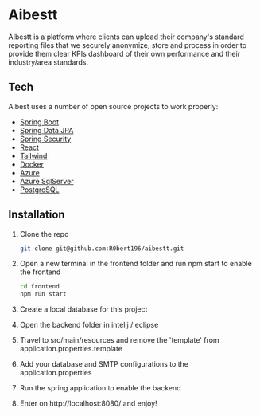 # Aibestt


AIbestt is a platform where clients can upload their company's standard reporting files that we securely anonymize, store and process in order to provide them clear KPIs dashboard of their own performance and their industry/area standards.

## Tech

Aibest uses a number of open source projects to work properly:

- [Spring Boot]
- [Spring Data JPA]
- [Spring Security]
- [React]
- [Tailwind]
- [Docker]
- [Azure]
- [Azure SqlServer]
- [PostgreSQL]

## Installation

1. Clone the repo
     ```sh
    git clone git@github.com:R0bert196/aibestt.git
    ```
2. Open a new terminal in the frontend folder and run npm start to enable the frontend
    ```sh
    cd frontend
    npm run start
    ```


3. Create a local database for this project
 
4. Open the backend folder in intelij / eclipse
  
5. Travel to src/main/resources and remove the 'template' from application.properties.template
    
6. Add your database and SMTP configurations to the application.properties
    
7. Run the spring application to enable the backend

8. Enter on http://localhost:8080/ and enjoy!


[Spring Boot]: https://spring.io/projects/spring-boot
[Spring Data JPA]: https://spring.io/projects/spring-data-jpa
[Spring Security]: https://spring.io/projects/spring-security
[React]: https://reactjs.org/
[Tailwind]: https://tailwindcss.com/
[Docker]: https://www.docker.com/
[PostgreSQL]: https://www.postgresql.org/
[Azure SqlServer]: https://azure.microsoft.com/en-gb/products/azure-sql/
[Azure]: https://azure.microsoft.com/en-us/free/search/?&ef_id=CjwKCAjw4ayUBhA4EiwATWyBrnF-obCLEMDHqdYyB_w0ObpbXkIucXBtZONfXoXfQ-rLQhS8KALfRhoCwLMQAvD_BwE:G:s&OCID=AID2200247_SEM_CjwKCAjw4ayUBhA4EiwATWyBrnF-obCLEMDHqdYyB_w0ObpbXkIucXBtZONfXoXfQ-rLQhS8KALfRhoCwLMQAvD_BwE:G:s&gclid=CjwKCAjw4ayUBhA4EiwATWyBrnF-obCLEMDHqdYyB_w0ObpbXkIucXBtZONfXoXfQ-rLQhS8KALfRhoCwLMQAvD_BwE

